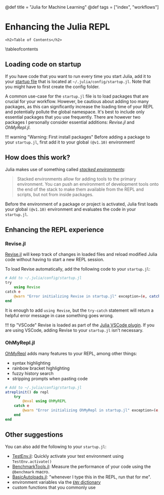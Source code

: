@def title = "Julia for Machine Learning"
@def tags = ["index", "workflows"]

# Enhancing the Julia REPL

~~~
<h2>Table of Contents</h2>
~~~
\tableofcontents

## Loading code on startup
If you have code that you want to run every time you start Julia,
add it to your [startup file](https://docs.julialang.org/en/v1/manual/command-line-interface/#Startup-file)
that is located at `~/.julia/config/startup.jl`.
Note that you might have to first create the config folder.

A common use-case for the `startup.jl` file is to load packages that are crucial for your workflow.
However, be cautious about adding too many packages, as this can significantly increase the loading time of your REPL and potentially pollute the global namespace.
It's best to include only essential packages that you use frequently.
There are however two packages I personally consider essential additions: *Revise.jl* and *OhMyRepl.jl*.

!!! warning "Warning: First install packages"
    Before adding a package to your `startup.jl`, first add it to your global `(@v1.10)` environment!

## How does this work?

Julia makes use of something called [*stacked environments*](https://docs.julialang.org/en/v1/manual/code-loading/#Environments):

> Stacked environments allow for adding tools to the primary environment. You can push an environment of development tools onto the end of the stack to make them available from the REPL and scripts, but not from inside packages.

Before the environment of a package or project is activated, Julia first loads your global `(@v1.10)` environment and evaluates the code in your `startup.jl`.

## Enhancing the REPL experience
### Revise.jl
[Revise.jl](https://github.com/timholy/Revise.jl) will keep track of changes in loaded files
and reload modified Julia code without having to start a new REPL session.

To load Revise automatically, add the following code to your `startup.jl`:

```julia
# Add to ~/.julia/config/startup.jl
try
    using Revise
catch e
    @warn "Error initializing Revise in startup.jl" exception=(e, catch_backtrace())
end
```

It is enough to add `using Revise`,
but the `try-catch` statement will return a helpful error message in case something goes wrong.


!!! tip "VSCode"
    Revise is loaded as part of the [Julia VSCode plugin](https://www.julia-vscode.org).
    If you are using VSCode, adding Revise to your `startup.jl` isn't necessary.

### OhMyRepl.jl
[OhMyRepl](https://github.com/KristofferC/OhMyREPL.jl) adds many features to your REPL,
among other things:
- syntax highlighting
- rainbow bracket highlighting
- fuzzy history search
- stripping prompts when pasting code

```julia
# Add to ~/.julia/config/startup.jl
atreplinit() do repl
    try
        @eval using OhMyREPL
    catch e
        @warn "Error initializing OhMyRepl in startup.jl" exception=(e, catch_backtrace())
    end
end
```

## Other suggestions

You can also add the following to your `startup.jl`:

* [TestEnv.jl](https://github.com/JuliaTesting/TestEnv.jl): Quickly activate your test environment using `TestEnv.activate()`
* [BenchmarkTools.jl](https://github.com/JuliaCI/BenchmarkTools.jl): Measure the performance of your code using the `@benchmark` macro.
* [BasicAutoloads.jl](https://github.com/LilithHafner/BasicAutoloads.jl): "whenever I type this in the REPL, run that for me".
* environment variables via the [`ENV` dictionary](https://docs.julialang.org/en/v1/base/base/#Base.ENV)
* custom functions that you commonly use
